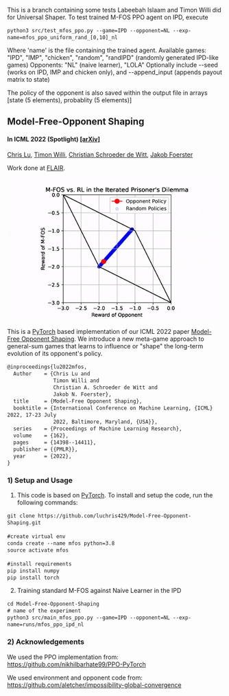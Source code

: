 This is a branch containing some tests Labeebah Islaam and Timon Willi did for Universal Shaper.
To test trained M-FOS PPO agent on IPD, execute

```Shell
python3 src/test_mfos_ppo.py --game=IPD --opponent=NL --exp-name=mfos_ppo_uniform_rand_[0,10]_nl
```
Where 'name' is the file containing the trained agent.
Available games: "IPD", "IMP", "chicken", "random", "randIPD" (randomly generated IPD-like games)
Opponents: "NL" (naive learner), "LOLA"
Optionally include --seed (works on IPD, IMP and chicken only), and --append_input (appends payout matrix to state)

The policy of the opponent is also saved within the output file in arrays [state (5 elements), probablity (5 elements)]


## Model-Free-Opponent Shaping

#### In ICML 2022 (Spotlight) [[arXiv]](https://arxiv.org/abs/2205.01447)

[Chris Lu](https://chrislu.page/), [Timon Willi](https://www.timonwilli.com/), [Christian Schroeder de Witt](https://www.schroederdewitt.com/), [Jakob Foerster](https://www.jakobfoerster.com/)

Work done at [FLAIR](https://foersterlab.com/).

<img src="images/mfos_ipd.gif" width="500">

This is a [PyTorch](https://pytorch.org/) based implementation of our ICML 2022 paper [Model-Free Opponent Shaping](https://arxiv.org/abs/2205.01447). We introduce a new meta-game approach to general-sum games that learns to influence or "shape" the long-term evolution of its opponent's policy.  

```
@inproceedings{lu2022mfos,
  Author    = {Chris Lu and
               Timon Willi and
               Christian A. Schroeder de Witt and
               Jakob N. Foerster},
  title     = {Model-Free Opponent Shaping},
  booktitle = {International Conference on Machine Learning, {ICML} 2022, 17-23 July
               2022, Baltimore, Maryland, {USA}},
  series    = {Proceedings of Machine Learning Research},
  volume    = {162},
  pages     = {14398--14411},
  publisher = {{PMLR}},
  year      = {2022},
}
```

### 1) Setup and Usage

1.  This code is based on [PyTorch](https://pytorch.org/). To install and setup the code, run the following commands:
  ```Shell
  git clone https://github.com/luchris429/Model-Free-Opponent-Shaping.git
  
  #create virtual env
  conda create --name mfos python=3.8
  source activate mfos

  #install requirements
  pip install numpy
  pip install torch
  ```


2. Training standard M-FOS against Naive Learner in the IPD
  ```Shell
  cd Model-Free-Opponent-Shaping
  # name of the experiment
  python3 src/main_mfos_ppo.py --game=IPD --opponent=NL --exp-name=runs/mfos_ppo_ipd_nl
  ```


### 2) Acknowledgements
We used the PPO implementation from: https://github.com/nikhilbarhate99/PPO-PyTorch

We used environment and opponent code from: https://github.com/aletcher/impossibility-global-convergence
